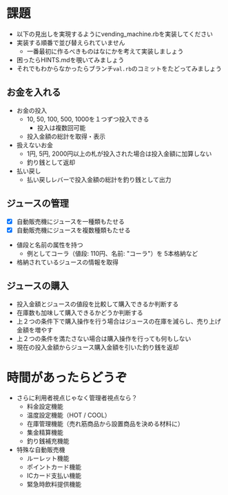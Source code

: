 # 課題

- 以下の見出しを実現するようにvending_machine.rbを実装してください
- 実装する順番で並び替えられていません
  - 一番最初に作るべきものはなにかを考えて実装しましょう
- 困ったらHINTS.mdを覗いてみましょう
- それでもわからなかったらブランチ`val.rb`のコミットをたどってみましょう

## お金を入れる

- お金の投入
  - 10, 50, 100, 500, 1000を１つずつ投入できる
    - 投入は複数回可能
  - 投入金額の総計を取得・表示
- 扱えないお金
  - 1円, 5円, 2000円以上の札が投入された場合は投入金額に加算しない
  - 釣り銭として返却
- 払い戻し
  - 払い戻しレバーで投入金額の総計を釣り銭として出力

## ジュースの管理

-[x] 自動販売機にジュースを一種類もたせる
-[x] 自動販売機にジュースを複数種類もたせる
- 値段と名前の属性を持つ
  - 例としてコーラ（値段: 110円、名前: "コーラ"）を 5本格納など
- 格納されているジュースの情報を取得

## ジュースの購入

- 投入金額とジュースの値段を比較して購入できるか判断する
- 在庫数も加味して購入できるかどうか判断する
- 上２つの条件下で購入操作を行う場合はジュースの在庫を減らし、売り上げ金額を増やす
- 上２つの条件を満たさない場合は購入操作を行っても何もしない
- 現在の投入金額からジュース購入金額を引いた釣り銭を返却

# 時間があったらどうぞ

- さらに利用者視点じゃなく管理者視点なら？
  - 料金設定機能
  - 温度設定機能（HOT / COOL）
  - 在庫管理機能（売れ筋商品から設置商品を決める材料に）
  - 集金精算機能
  - 釣り銭補充機能
- 特殊な自動販売機
  - ルーレット機能
  - ポイントカード機能
  - ICカード支払い機能
  - 緊急時飲料提供機能
